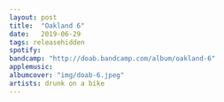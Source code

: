 ```yaml
---
layout: post
title:  "Oakland 6"
date:   2019-06-29
tags: releasehidden
spotify:
bandcamp: "http://doab.bandcamp.com/album/oakland-6"
applemusic:
albumcover: "img/doab-6.jpeg"
artists: drunk on a bike
---
```

